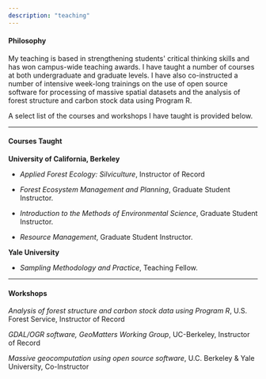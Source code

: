 ```yaml
---
description: "teaching"
---
```


#### Philosophy

My teaching is based in strengthening students' critical thinking skills and has won campus-wide teaching awards. I have taught a number of courses at both undergraduate and graduate levels. I have also co-instructed a number of intensive week-long trainings on the use of open source software for processing of massive spatial datasets and the analysis of forest structure and carbon stock data using Program R. 

A select list of the courses and workshops I have taught is provided below.

------

#### Courses Taught

**University of California, Berkeley**

- *Applied Forest Ecology: Silviculture*, Instructor of Record

- *Forest Ecosystem Management and Planning*, Graduate Student Instructor.

- *Introduction to the Methods of Environmental Science*, Graduate Student Instructor.

- *Resource Management*, Graduate Student Instructor.

**Yale University**

- *Sampling Methodology and Practice*, Teaching Fellow.

------

#### Workshops

*Analysis of forest structure and carbon stock data using Program R*, U.S. Forest Service, Instructor of Record

*GDAL/OGR software, GeoMatters Working Group*, UC-Berkeley, Instructor of Record

*Massive geocomputation using open source software*, U.C. Berkeley & Yale University, Co-Instructor